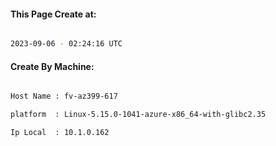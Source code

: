 
   
#### This Page Create at:

```bash

2023-09-06 - 02:24:16 UTC

```

#### Create By Machine:

```bash

Host Name : fv-az399-617

platform  : Linux-5.15.0-1041-azure-x86_64-with-glibc2.35

Ip Local  : 10.1.0.162

```

